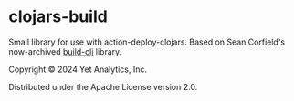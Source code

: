 # clojars-build

Small library for use with action-deploy-clojars. Based on Sean Corfield's now-archived [build-clj](https://github.com/seancorfield/build-clj) library.

Copyright © 2024 Yet Analytics, Inc.

Distributed under the Apache License version 2.0.
